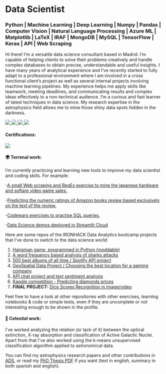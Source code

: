 # Data Scientist
### Python | Machine Learning | Deep Learning | Numpy | Pandas | Computer Vision | Natural Language Processing | Azure ML | Matplotlib | LaTeX | IRAF | MongoDB | MySQL | TensorFlow | Keras | API | Web Scraping


Hi there! I’m a versatile data science consultant based in Madrid. I’m capable of helping clients to solve their problems creatively and handle complex databases to obtain precise, understandable and useful insights. I have many years of analytical experience and I’ve recently started to fully adapt to a professional environment where I am involved in a cross functional client’s project as well as several internal projects involving machine learning pipelines. My experience helps me apply skills like teamwork, meeting deadlines, and communicating results and complex ideas effectively to a non-technical audience. I’m a curious and fast learner of latest techniques in data science. My research expertise in the astrophysics field allows me to mine those shiny data spots hidden in the darkness.

<a href="https://ordovas.github.io/">
<img src="https://img.shields.io/badge/Webpage-ordovas.github.io-purple">
</a>
<a href="https://www.linkedin.com/in/ordovaspascual/">
<img src="https://img.shields.io/badge/LinkedIn-blue?style=flat&logo=linkedin&labelColor=blue">
</a>
<a href="mailto:ordovaspascual@gmail.com">
<img src="https://img.shields.io/badge/Email-red?style=flat&logo=gmail&labelColor=white">
</a>
<a href="https://share.streamlit.io/ordovas/private_streamlit_apps/main/app.py">
<img src="https://img.shields.io/badge/Data Science demos in Streamlit-white?style=flat&logo=Streamlit">
</a>

#### Certifications:


<a href="https://www.credly.com/badges/525826f3-bad4-42b2-a243-043689d96d7d/linked_in">
<img src="https://img.shields.io/badge/AZ 900- Microsoft Azure Fundamentals -white?style=flat&logo=microsoft&labelColor=blue">
</a>

#### :earth_africa: Terrenal work:

I’m currently practicing and learning new tools to improve my data scientist and coding skills. For example:

-[A small Web scraping and RegEx exercise to mine the japanese hardware and softare video game sales.](https://github.com/ordovas/vg_jp_sales)

-[Predicting the numeric ratings of Amazon books review based exclusively on the text of the review.](https://github.com/ordovas/amazon_books_reviews)

-[Codewars exercises to practise SQL queries.](https://github.com/ordovas/SQLnotes)

-[Data Science demos deployed in Streamlit Cloud](https://share.streamlit.io/ordovas/private_streamlit_apps/main/app.py)

Here are some repos of the IRONHACK Data Analytics bootcamp projects that I've done to switch to the data science world:

1. [Hangman game, programmed in Python (moddable)](https://github.com/ordovas/mini-project)
2. [A word frequency based analysis of sharks attacks](https://github.com/ordovas/pandas-project)
3. [500 best albums of all time / Spotify API project](https://github.com/ordovas/pipelines-project)
4. [GeoSpatial Data Project / Choosing the best location for a gaming company](https://github.com/ordovas/geospatial-data-project)
5. [API chat project and text sentiment analysis](https://github.com/ordovas/chat-api.git)
6. [Kaggle competition - Predicting diamonds prices](https://github.com/ordovas/kaggle-diamonds)
7. **FINAL PROJECT:** [Dice Scores Recognition in image/video](https://github.com/ordovas/dice-scores-recognition)



Feel free to have a look at other repositories with other exercises, learning notebooks & code or simple tests, even if they are uncomplete or not interesting enough to be shown in the profile.

#### :milky_way: Celestial work:

I've worked analyzing the relation (or lack of it) between the optical extinction, X-ray absorption and classification of Active Galactic Nuclei. Apart from that I've also worked using the k-means unsupervised classification algorithm applied to astronomical data. 


You can find my astrophysics research papers and other contributions in [ADS](https://ui.adsabs.harvard.edu/search/q=orcid%3A0000-0002-1993-0334&sort=date%20desc%2C%20bibcode%20desc&p_=0), or read my [PhD Thesis PDF](https://repositorio.unican.es/xmlui/bitstream/handle/10902/18024/Tesis%20IOP.pdf?sequence=1&isAllowed=y) if you want (text in english, summary in both spanish and english). 


<!--
**nachordo/nachordo** is a ✨ _special_ ✨ repository because its `README.md` (this file) appears on your GitHub profile.

Here are some ideas to get you started:

- 🔭 I’m currently working on ...
- 🌱 I’m currently learning ...
- 👯 I’m looking to collaborate on ...
- 🤔 I’m looking for help with ...
- 💬 Ask me about ...
- 📫 How to reach me: ...
- 😄 Pronouns: ...
- ⚡ Fun fact: ...
![Woof!](https://media1.tenor.com/images/e0b498f19a6226936e036a521c5cc1b3/tenor.gif?itemid=4836338)


-->
